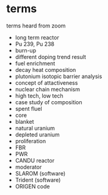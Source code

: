 # terms
terms heard from zoom

+ long term reactor
+ Pu 239, Pu 238
+ burn-up
+ different doping trend result
+ fuel enrichment
+ decay heat composition
+ plutonium isotopic barrier analysis
+ concept of attactiveness
+ nuclear chain mechanism
+ high tech, low tech
+ case study of composition
+ spent fluel
+ core
+ blanket
+ natural uranium
+ depleted uranium
+ proliferation
+ FBR
+ PWR
+ CANDU reactor
+ moderator
+ SLAROM (software)
+ Trident (software)
+ ORIGEN code